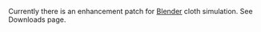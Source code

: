 Currently there is an enhancement patch for [Blender](http://www.blender.org) cloth simulation. See Downloads page.